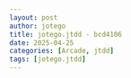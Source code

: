 ```yaml
---
layout: post
author: jotego
title: jotego.jtdd - bcd4106
date: 2025-04-25
categories: [Arcade, jtdd]
tags: [jotego.jtdd]
---
```


